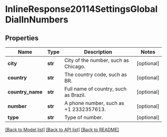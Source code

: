 # InlineResponse20114SettingsGlobalDialInNumbers

## Properties
Name | Type | Description | Notes
------------ | ------------- | ------------- | -------------
**city** | **str** | City of the number, such as Chicago. | [optional] 
**country** | **str** | The country code, such as BR. | [optional] 
**country_name** | **str** | Full name of country, such as Brazil. | [optional] 
**number** | **str** | A phone number, such as +1 2332357613. | [optional] 
**type** | **str** | Type of number. | [optional] 

[[Back to Model list]](../README.md#documentation-for-models) [[Back to API list]](../README.md#documentation-for-api-endpoints) [[Back to README]](../README.md)

